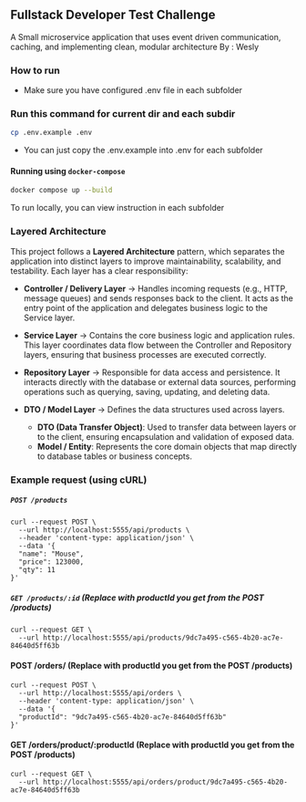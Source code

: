 ## Fullstack Developer Test Challenge
A Small microservice application that uses event driven communication, caching, and implementing clean, modular architecture
By : Wesly

### How to run
- Make sure you have configured .env file in each subfolder
### Run this command for current dir and each subdir
```bash
cp .env.example .env
```
- You can just copy the .env.example into .env for each subfolder
#### Running using `docker-compose`
```bash
docker compose up --build
```
To run locally, you can view instruction in each subfolder

### Layered Architecture

This project follows a **Layered Architecture** pattern, which separates the application into distinct layers to improve maintainability, scalability, and testability. Each layer has a clear responsibility:

- **Controller / Delivery Layer** → Handles incoming requests (e.g., HTTP, message queues) and sends responses back to the client. It acts as the entry point of the application and delegates business logic to the Service layer.

- **Service Layer** → Contains the core business logic and application rules. This layer coordinates data flow between the Controller and Repository layers, ensuring that business processes are executed correctly.

- **Repository Layer** → Responsible for data access and persistence. It interacts directly with the database or external data sources, performing operations such as querying, saving, updating, and deleting data.

- **DTO / Model Layer** → Defines the data structures used across layers.  
  - **DTO (Data Transfer Object)**: Used to transfer data between layers or to the client, ensuring encapsulation and validation of exposed data.  
  - **Model / Entity**: Represents the core domain objects that map directly to database tables or business concepts.

### Example request (using cURL)
##### `POST /products`
```shell
curl --request POST \
  --url http://localhost:5555/api/products \
  --header 'content-type: application/json' \
  --data '{
  "name": "Mouse",
  "price": 123000,
  "qty": 11
}'
```

##### `GET /products/:id` (Replace with productId you get from the POST /products)
```shell
curl --request GET \
  --url http://localhost:5555/api/products/9dc7a495-c565-4b20-ac7e-84640d5ff63b
```

#### POST /orders/ (Replace with productId you get from the POST /products)
```shell
curl --request POST \
  --url http://localhost:5555/api/orders \
  --header 'content-type: application/json' \
  --data '{
  "productId": "9dc7a495-c565-4b20-ac7e-84640d5ff63b"
}'
```

#### GET /orders/product/:productId (Replace with productId you get from the POST /products)
```shell
curl --request GET \
  --url http://localhost:5555/api/orders/product/9dc7a495-c565-4b20-ac7e-84640d5ff63b
```


